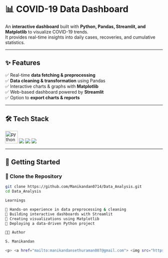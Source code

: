 # 📊 COVID-19 Data Dashboard  

An **interactive dashboard** built with **Python, Pandas, Streamlit, and Matplotlib** to visualize COVID-19 trends.  
It provides real-time insights into daily cases, recoveries, and cumulative statistics.  

---

## ✨ Features  
✅ Real-time **data fetching & preprocessing**  
✅ **Data cleaning & transformation** using Pandas  
✅ Interactive charts & graphs with **Matplotlib**  
✅ Web-based dashboard powered by **Streamlit**  
✅ Option to **export charts & reports**  

---

## 🛠️ Tech Stack  

<p align="left">
  <img src="https://skillicons.dev/icons?i=python" alt="python" height="40"/>
  <img src="https://img.shields.io/badge/Pandas-150458?style=for-the-badge&logo=pandas&logoColor=white" />
  <img src="https://img.shields.io/badge/Streamlit-FF4B4B?style=for-the-badge&logo=streamlit&logoColor=white" />
  <img src="https://img.shields.io/badge/Matplotlib-007ACC?style=for-the-badge&logo=plotly&logoColor=white" />
</p>

---

## 🚀 Getting Started  

### 🔹 Clone the Repository  
```bash
git clone https://github.com/Manikandan0714/Data_Analysis.git
cd Data_Analysis

Learnings

📌 Hands-on experience in data preprocessing & cleaning
📌 Building interactive dashboards with Streamlit
📌 Creating visualizations using Matplotlib
📌 Deploying a data-driven Python project

👨‍💻 Author

S. Manikandan

<p> <a href="mailto:manikandansethuraman007@gmail.com"> <img src="https://img.shields.io/badge/Email-D14836?style=for-the-badge&logo=gmail&logoColor=white" /> </a> <a href="https://www.linkedin.com/in/s-manikandan-180b85276"> <img src="https://img.shields.io/badge/LinkedIn-0A66C2?style=for-the-badge&logo=linkedin&logoColor=white" /> </a> </p>
